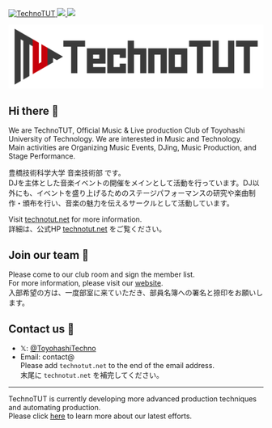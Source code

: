 <p align="left">
  <a href="https://github.com/TechnoTUT/TechnoTUT/">
    <img src="https://komarev.com/ghpvc/?username=TechnoTUT" alt="TechnoTUT" />
  </a>
  <a href="http://twitter.com/ToyohashiTechno">
    <img height="20" src="https://img.shields.io/twitter/follow/TechnoTUT?label=Twitter&logo=twitter&style=flat" />
  </a>
  <a href="https://github.com/TechnoTUT">
    <img height="20" src="https://img.shields.io/github/followers/TechnoTUT?label=follow&logo=github&style=flat" />
  </a>
</p>

![TechnoTUT](https://github.com/TechnoTUT/.github/blob/main/images/Logo_Bwhite.png)

## Hi there 👋
We are TechnoTUT, Official Music & Live production Club of Toyohashi University of Technology. We are interested in Music and Technology.  
Main activities are Organizing Music Events, DJing, Music Production, and Stage Performance.  

豊橋技術科学大学 音楽技術部 です。  
DJを主体とした音楽イベントの開催をメインとして活動を行っています。DJ以外にも、イベントを盛り上げるためのステージパフォーマンスの研究や楽曲制作・頒布を行い、音楽の魅力を伝えるサークルとして活動しています。

Visit [technotut.net](https://technotut.net) for more information.  
詳細は、公式HP [technotut.net](https://technotut.net) をご覧ください。

## Join our team 🚀
Please come to our club room and sign the member list.  
For more information, please visit our [website](https://technotut.net/activity).  
入部希望の方は、一度部室に来ていただき、部員名簿への署名と捺印をお願いします。

## Contact us 📧
- 𝕏: [@ToyohashiTechno](https://x.com/ToyohashiTechno)
- Email: contact@  
Please add `technotut.net` to the end of the email address.  
末尾に `technotut.net` を補完してください。

---

TechnoTUT is currently developing more advanced production techniques and automating production.  
Please click [here](https://github.com/TechnoTUT/) to learn more about our latest efforts.
